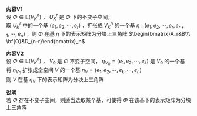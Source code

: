 **内容V1**  
设 $\Phi\in\mathbb{L}(V^n_K)$ ， $U^r_K$ 是 $\Phi$ 下的不变子空间，  
取 $U_K^r$ 中的一个基 $(e_1,e_2,\cdots,e_r)$ ，扩张成 $V_K^n$ 的一个基 $\eta:(e_1,e_2,\cdots,e_r,e_{r+1},\cdots,e_n)$ ，则 $\Phi$ 在基 $\eta$ 下的表示矩阵为分块上三角阵 $\begin{bmatrix}A_r&B\\\  
\bf{O}&D_{n-r}\end{bmatrix}_n$  
  
**内容V2**  
设 $\Phi\in\mathbb{L}(V_K^n)$ ， $V_0$ 是 $\Phi$ 不变子空间， $\eta_{V_0}=(e_1,e_2,\cdots,e_k)$ 是 $V_0$ 的一个基  
将 $\eta_{V_0}$ 扩张成全空间 $V$ 的一个基 $\eta_V=(e_1,e_2,\cdots,e_k,\cdots,e_n)$  
则 $V$ 在基 $\eta_V$ 下的表示矩阵为分块上三角阵  
  
**说明**  
若 $\Phi$ 存在不变子空间，则适当选取某个基，可使得 $\Phi$ 在该基下的表示矩阵为分块上三角阵  
